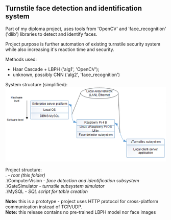 ## Turnstile face detection and identification system
Part of my diploma project, uses tools from
'OpenCV' and 'face_recognition' ('dlib') libraries to detect and identify faces.

Project purpose is further automation of existing 
turnstile security system while also increasing it's reaction time
and security.

Methods used: 
- Haar Cascade + LBPH ('alg1', 'OpenCV'); 
- unknown, possibly CNN ('alg2', 'face_recognition')

System structure (simplified):  
![](system_graph.png)

Project structure:  
. - *root (this folder)*  
.\ComputerVision - *face detection and identification subsystem*  
.\GateSimulator - *turnstile subsystem simulator*   
.\MySQL - *SQL script for table creation*  

**Note:** this is a prototype - project uses HTTP protocol for cross-platform 
communication instead of TCP/UDP.  
**Note:** this release contains no pre-trained LBPH model nor 
face images

